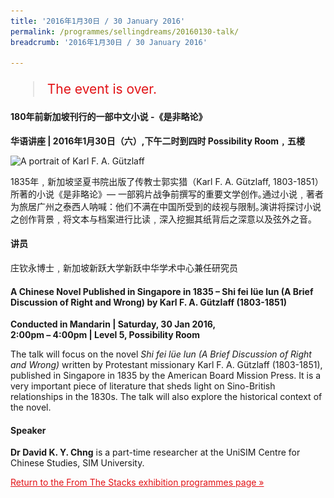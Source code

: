 ```yaml
---
title: '2016年1月30日 / 30 January 2016'
permalink: /programmes/sellingdreams/20160130-talk/
breadcrumb: '2016年1月30日 / 30 January 2016'

---
```



<blockquote style="color: #E21216; font-size: 150%;">The event is over.</blockquote>

<h4>180年前新加坡刊行的一部中文小说 -《是非略论》</h4>

<p><strong>华语讲座 &#124; 2016年1月30日（六）,下午二时到四时 Possibility Room﹐五楼</strong></p>

<img srcset="/images/event-images/from-the-stacks-onsite/FTS02_400w.jpg 400w, /images/event-images/from-the-stacks-onsite/FTS02.jpg 1000w" sizes="(max-width: 500px) 40vw, 100vw" height="895" width="1000" src="/images/event-images/from-the-stacks-onsite/FTS02_400w.jpg" alt="A portrait of Karl F. A. Gützlaff">

<p>1835年﹐新加坡坚夏书院出版了传教士郭实猎（Karl F. A. Gützlaff, 1803-1851）所著的小说《是非略论》— 一部鸦片战争前撰写的重要文学创作｡通过小说﹐著者为旅居广州之泰西人呐喊：他们不满在中国所受到的歧视与限制｡演讲将探讨小说之创作背景﹐将文本与档案进行比读﹐深入挖掘其纸背后之深意以及弦外之音｡</p>

<h4>讲员</h4>
<p>庄钦永博士﹐新加坡新跃大学新跃中华学术中心兼任研究员</p>

<h4>A Chinese Novel Published in Singapore in 1835 – Shi fei lüe lun (A Brief Discussion of Right and Wrong) by Karl F. A. Gützlaff (1803-1851)</h4>

<p><strong>Conducted in Mandarin &#124; Saturday, 30 Jan 2016,</strong><br>
<strong>2:00pm – 4:00pm &#124; Level 5, Possibility Room</strong></p>

<p>The talk will focus on the novel <em>Shi fei lüe lun (A Brief Discussion of Right and Wrong)</em> written by Protestant missionary Karl F. A. Gützlaff (1803-1851), published in Singapore in 1835 by the American Board Mission Press. It is a very important piece of literature that sheds light on Sino-British relationships in the 1830s. The talk will also explore the historical context of the novel.</p>

<h4>Speaker</h4>
<p><strong>Dr David K. Y. Chng</strong> is a part-time researcher at the UniSIM Centre for Chinese Studies, SIM University.</p>

<a href="/exhibitions/past-exhibitions/fromthestacks/programmes/" style="color:#E21216;">Return to the From The Stacks exhibition programmes page &#187;</a>